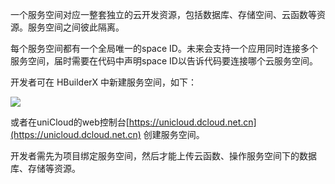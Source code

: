 一个服务空间对应一整套独立的云开发资源，包括数据库、存储空间、云函数等资源。服务空间之间彼此隔离。

每个服务空间都有一个全局唯一的space ID。未来会支持一个应用同时连接多个服务空间，届时需要在代码中声明space ID以告诉代码要连接哪个云服务空间。

开发者可在 HBuilderX 中新建服务空间，如下：

![](http://img.cdn.aliyun.dcloud.net.cn/uni-app/uniCloud/unicloud-01.png)

或者在uniCloud的web控制台[https://unicloud.dcloud.net.cn](https://unicloud.dcloud.net.cn) 创建服务空间。

开发者需先为项目绑定服务空间，然后才能上传云函数、操作服务空间下的数据库、存储等资源。
